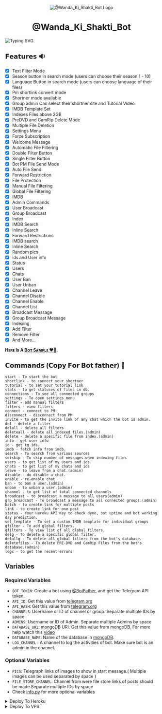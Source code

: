 <p align="center">
  <img src="https://telegra.ph/file/f5aa76e774ea0d510bb69.jpg" alt="@Wanda_Ki_Shakti_Bot Logo">
</p>
<h1 align="center">
  @Wanda_Ki_Shakti_Bot
</h1>

![Typing SVG](https://readme-typing-svg.herokuapp.com/?lines=Welcome+To+Wanda+ki+Shakti+Bot;A+Simple+And+Very+Powerful+Bot!;A+Bot+With+Text+Filter+Mode;Pm+Shortner+Mode;Language+and+season+choosing+button+in+search+mode;Tutorial+adding+mode;Indexes+Files+Above+2GB;Start+Message+With+Pic!;And+Many+More+Features!)
</p>

## 𝗙𝗲𝗮𝘁𝘂𝗿𝗲𝘀 🔉
- [x] Text Filter Mode
- [x] Season button in search mode (users can choose their season 1 - 10)
- [x] Language Button in search mode (users can choose language of their files)
- [x] Pm shortlink convert mode
- [x] Shortner mode available 
- [x] Group admin Can select their shortner site and Tutorial Video
- [x] IMDB Template Set
- [x] Indexes Files above 2GB
- [x] PreDVD and CamRip Delete Mode
- [x] Multiple File Deletion
- [x] Settings Menu
- [x] Force Subscription
- [x] Welcome Message
- [x] Automatic File Filtering
- [x] Double Filter Button
- [x] Single Filter Button
- [x] Bot PM File Send Mode
- [x] Auto File Send
- [x] Forward Restriction
- [x] File Protection
- [x] Manual File Filtering
- [x] Global File Filtering
- [x] IMDB
- [x] Admin Commands
- [x] User Broadcast
- [x] Group Broadcast
- [x] Index
- [x] IMDB Search
- [x] Inline Search
- [x] Forward Restrictions
- [x] IMDB search
- [x] Inline Search
- [x] Random pics
- [x] ids and User info
- [x] Status
- [x] Users
- [x] Chats
- [x] User Ban
- [x] User Unban
- [x] Channel Leave
- [x] Channel Disable
- [x] Channel Enable
- [x] Channel List
- [x] Broadcast Message
- [x] Group Broadcast Message
- [x] Indexing
- [x] Add Filter
- [x] Remove Filter
- [x] And More...

<b>Hᴇʀᴇ Is A <a href='https://t.me/Wanda_Ki_Shakti_Bot'>Bᴏᴛ Sᴀᴍᴘʟᴇ ❤️‍🔥</a>.</b>

## 𝗖𝗼𝗺𝗺𝗮𝗻𝗱𝘀 (𝗖𝗼𝗽𝘆 𝗙𝗼𝗿 𝗕𝗼𝘁 𝗳𝗮𝘁𝗵𝗲𝗿) 🥶
```
start - To start the bot
shortlink - to connect your shortner
tutorial - to set your tutorial link
stats - to get statuses of files in db.
connections - To see all connected groups
settings - To open settings menu
filter - add manual filters
filters - view filters
connect - connect to PM.
disconnect - disconnect from PM
invite - to get the invite link of any chat which the bot is admin.
del - delete a filter
delall - delete all filters
deleteall - delete all indexed files.(admin)
delete - delete a specific file from index.(admin)
info - get user info
id - get tg ids.
imdb - fetch info from imdb.
search - To search from various sources
setskip - To skip number of messages when indexing files
users - to get list of my users and ids.
chats - to get list of my chats and ids
leave - to leave from a chat.(admin)
disable - do disable a chat.
enable - re-enable chat.
ban - to ban a user.(admin)
unban - to unban a user.(admin)
channel - to get list of total connected channels
broadcast - to broadcast a message to all users(admin)
grp_broadcast - To broadcast a message to all connected groups.(admin)
batch - to create link for multiple posts
link - to create link for one post
status - Your Heroku API Key to check dyno, bot uptime and bot working day prediction.
set_template - To set a custom IMDB template for individual groups
gfilter - To add global filters.
gfilters - To view list of all global filters.
delg - To delete a specific global filter.
delallg - To delete all global filters from the bot's database.
deletefiles - To delete PRE-DVD and CamRip Files from the bot's database.(admin)
logs - to get the recent errors
```

## Variables

### Required Variables
* `BOT_TOKEN`: Create a bot using [@BotFather](https://telegram.dog/BotFather), and get the Telegram API token.
* `API_ID`: Get this value from [telegram.org](https://my.telegram.org/apps)
* `API_HASH`: Get this value from [telegram.org](https://my.telegram.org/apps)
* `CHANNELS`: Username or ID of channel or group. Separate multiple IDs by space
* `ADMINS`: Username or ID of Admin. Separate multiple Admins by space
* `DATABASE_URI`: [mongoDB](https://www.mongodb.com) URI. Get this value from [mongoDB](https://www.mongodb.com). For more help watch this [video](https://youtu.be/1G1XwEOnxxo)
* `DATABASE_NAME`: Name of the database in [mongoDB](https://www.mongodb.com).
* `LOG_CHANNEL` : A channel to log the activities of bot. Make sure bot is an admin in the channel.
### Optional Variables
* `PICS`: Telegraph links of images to show in start message.( Multiple images can be used separated by space )
* `FILE_STORE_CHANNEL`: Channel from were file store links of posts should be made.Separate multiple IDs by space
* Check [info.py](https://github.com/Singhsawan/Pmshortner2
) for more optional variables


<details><summary>Deploy To Heroku</summary>
<p>
<br>
<a href="https://heroku.com/deploy?template=https://github.com/Rock11178/Movie-god-bot">
  <img src="https://www.herokucdn.com/deploy/button.svg" alt="Deploy To Heroku">
</a>
</p>
</details>

<details><summary>Deploy To VPS</summary>
<p>
<pre>
git clone https://github.com/Singhsawan/Pmshortner2
# Install Packages
pip3 install -U -r requirements.txt
Edit info.py with variables as given below then run bot
python3 bot.py
</pre>
</p>
</details>
